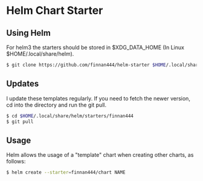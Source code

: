 # Helm Chart Starter

## Using Helm

For helm3 the starters should be stored in $XDG_DATA_HOME (In Linux $HOME/.local/share/helm). 

```bash
$ git clone https://github.com/finnan444/helm-starter $HOME/.local/share/helm/starters/finnan444
```

## Updates

I update these templates regularly. If you need to fetch the newer version, cd into the directory and run the git pull.

```bash
$ cd $HOME/.local/share/helm/starters/finnan444
$ git pull
```

## Usage

Helm allows the usage of a "template" chart when creating other charts, as follows:

```bash
$ helm create --starter=finnan444/chart NAME
```